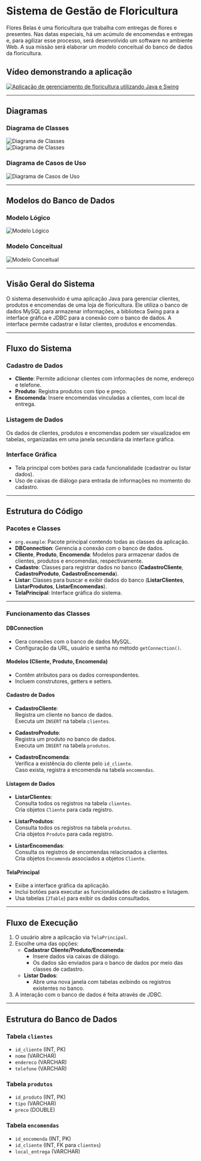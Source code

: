 # Sistema de Gestão de Floricultura

Flores Belas é uma floricultura que trabalha com entregas de flores e presentes. Nas datas especiais, há um acúmulo de encomendas e entregas e, para agilizar esse processo, será desenvolvido um software no ambiente Web. A sua missão será elaborar um modelo conceitual do banco de dados da floricultura.

## Vídeo demonstrando a aplicação
[![Aplicação de gerenciamento de floricultura utilizando Java e Swing](https://img.youtube.com/vi/DxhtRmpmJfA/0.jpg)](https://www.youtube.com/watch?v=DxhtRmpmJfA)


---

## Diagramas

### Diagrama de Classes
![Diagrama de Classes](https://github.com/carlosfernandescrypt/floricultura-swing/blob/main/imgs/diagrama_classes.png)  
![Diagrama de Classes](https://github.com/carlosfernandescrypt/floricultura-swing/blob/main/imgs/UML%20class.png)

### Diagrama de Casos de Uso
![Diagrama de Casos de Uso](https://github.com/carlosfernandescrypt/floricultura-swing/blob/main/imgs/diagrama_caso_de_uso.png)

---

## Modelos do Banco de Dados

### Modelo Lógico
![Modelo Lógico](https://github.com/carlosfernandescrypt/floricultura-swing/blob/main/imgs/modelo_l%C3%B3gico)

### Modelo Conceitual
![Modelo Conceitual](https://github.com/carlosfernandescrypt/floricultura-swing/blob/main/imgs/UML%20class(1).png)

---

## Visão Geral do Sistema

O sistema desenvolvido é uma aplicação Java para gerenciar clientes, produtos e encomendas de uma loja de floricultura. Ele utiliza o banco de dados MySQL para armazenar informações, a biblioteca Swing para a interface gráfica e JDBC para a conexão com o banco de dados. A interface permite cadastrar e listar clientes, produtos e encomendas.

---

## Fluxo do Sistema

### Cadastro de Dados
- **Cliente**: Permite adicionar clientes com informações de nome, endereço e telefone.  
- **Produto**: Registra produtos com tipo e preço.  
- **Encomenda**: Insere encomendas vinculadas a clientes, com local de entrega.  

### Listagem de Dados
Os dados de clientes, produtos e encomendas podem ser visualizados em tabelas, organizadas em uma janela secundária da interface gráfica.

### Interface Gráfica
- Tela principal com botões para cada funcionalidade (cadastrar ou listar dados).  
- Uso de caixas de diálogo para entrada de informações no momento do cadastro.  

---

## Estrutura do Código

### Pacotes e Classes

- `org.example`: Pacote principal contendo todas as classes da aplicação.  
- **DBConnection**: Gerencia a conexão com o banco de dados.  
- **Cliente**, **Produto**, **Encomenda**: Modelos para armazenar dados de clientes, produtos e encomendas, respectivamente.  
- **Cadastro**: Classes para registrar dados no banco (**CadastroCliente**, **CadastroProduto**, **CadastroEncomenda**).  
- **Listar**: Classes para buscar e exibir dados do banco (**ListarClientes**, **ListarProdutos**, **ListarEncomendas**).  
- **TelaPrincipal**: Interface gráfica do sistema.  

---

### Funcionamento das Classes

#### **DBConnection**
- Gera conexões com o banco de dados MySQL.  
- Configuração da URL, usuário e senha no método `getConnection()`.  

#### **Modelos (Cliente, Produto, Encomenda)**
- Contêm atributos para os dados correspondentes.  
- Incluem construtores, getters e setters.  

#### **Cadastro de Dados**

- **CadastroCliente**:  
  Registra um cliente no banco de dados.  
  Executa um `INSERT` na tabela `clientes`.

- **CadastroProduto**:  
  Registra um produto no banco de dados.  
  Executa um `INSERT` na tabela `produtos`.

- **CadastroEncomenda**:  
  Verifica a existência do cliente pelo `id_cliente`.  
  Caso exista, registra a encomenda na tabela `encomendas`.

#### **Listagem de Dados**

- **ListarClientes**:  
  Consulta todos os registros na tabela `clientes`.  
  Cria objetos `Cliente` para cada registro.

- **ListarProdutos**:  
  Consulta todos os registros na tabela `produtos`.  
  Cria objetos `Produto` para cada registro.

- **ListarEncomendas**:  
  Consulta os registros de encomendas relacionados a clientes.  
  Cria objetos `Encomenda` associados a objetos `Cliente`.

#### **TelaPrincipal**
- Exibe a interface gráfica da aplicação.  
- Inclui botões para executar as funcionalidades de cadastro e listagem.  
- Usa tabelas (`JTable`) para exibir os dados consultados.

---

## Fluxo de Execução

1. O usuário abre a aplicação via `TelaPrincipal`.  
2. Escolhe uma das opções:  
   - **Cadastrar Cliente/Produto/Encomenda**:  
     - Insere dados via caixas de diálogo.  
     - Os dados são enviados para o banco de dados por meio das classes de cadastro.  
   - **Listar Dados**:  
     - Abre uma nova janela com tabelas exibindo os registros existentes no banco.  
3. A interação com o banco de dados é feita através de JDBC.

---

## Estrutura do Banco de Dados

### Tabela `clientes`
- `id_cliente` (INT, PK)  
- `nome` (VARCHAR)  
- `endereco` (VARCHAR)  
- `telefone` (VARCHAR)  

### Tabela `produtos`
- `id_produto` (INT, PK)  
- `tipo` (VARCHAR)  
- `preco` (DOUBLE)  

### Tabela `encomendas`
- `id_encomenda` (INT, PK)  
- `id_cliente` (INT, FK para `clientes`)  
- `local_entrega` (VARCHAR)
